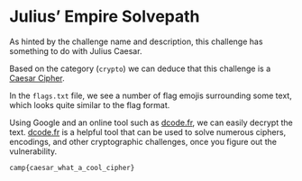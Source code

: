 # Julius’ Empire Solvepath

As hinted by the challenge name and description, this challenge has something to do with Julius Caesar.

Based on the category (`crypto`) we can deduce that this challenge is a [Caesar Cipher](https://en.wikipedia.org/wiki/Caesar_cipher).

In the `flags.txt` file, we see a number of flag emojis surrounding some text, which looks quite similar to the flag format.

Using Google and an online tool such as [dcode.fr](https://www.dcode.fr/caesar-cipher), we can easily decrypt the text. [dcode.fr](https://www.dcode.fr/caesar-cipher) is a helpful tool that can be used to solve numerous ciphers, encodings, and other cryptographic challenges, once you figure out the vulnerability.

```
camp{caesar_what_a_cool_cipher}
```